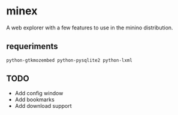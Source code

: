 minex
=====

A web explorer with a few features to use in the minino distribution.


requeriments
------------

    python-gtkmozembed python-pysqlite2 python-lxml


TODO
----
* Add config window
* Add bookmarks
* Add download support
